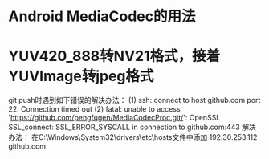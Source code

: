 # Android MediaCodec的用法
# YUV420_888转NV21格式，接着YUVImage转jpeg格式



git push时遇到如下错误的解决办法：
(1) ssh: connect to host github.com port 22: Connection timed out
(2) fatal: unable to access 'https://github.com/pengfugen/MediaCodecProc.git/': OpenSSL SSL_connect: SSL_ERROR_SYSCALL in connection to github.com:443
解决办法：
在C:\Windows\System32\drivers\etc\hosts文件中添加
192.30.253.112 github.com
